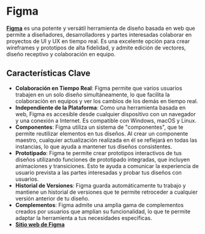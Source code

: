 # Figma

**[Figma](https://www.figma.com/)** es una potente y versátil herramienta de diseño basada en web que permite a diseñadores, desarrolladores y partes interesadas colaborar en proyectos de UI y UX en tiempo real. Es una excelente opción para crear wireframes y prototipos de alta fidelidad, y admite edición de vectores, diseño receptivo y colaboración en equipo.

## Características Clave

- **Colaboración en Tiempo Real**: Figma permite que varios usuarios trabajen en un solo diseño simultáneamente, lo que facilita la colaboración en equipos y ver los cambios de los demás en tiempo real.
- **Independiente de la Plataforma**: Como una herramienta basada en web, Figma es accesible desde cualquier dispositivo con un navegador y una conexión a Internet. Es compatible con Windows, macOS y Linux.
- **Componentes**: Figma utiliza un sistema de "componentes", que te permite reutilizar elementos en tus diseños. Al crear un componente maestro, cualquier actualización realizada en él se reflejará en todas las instancias, lo que ayuda a mantener tus diseños consistentes.
- **Prototipado**: Figma te permite crear prototipos interactivos de tus diseños utilizando funciones de prototipado integradas, que incluyen animaciones y transiciones. Esto te ayuda a comunicar la experiencia de usuario prevista a las partes interesadas y probar tus diseños con usuarios.
- **Historial de Versiones**: Figma guarda automáticamente tu trabajo y mantiene un historial de versiones que te permite retroceder a cualquier versión anterior de tu diseño.
- **Complementos**: Figma admite una amplia gama de complementos creados por usuarios que amplían su funcionalidad, lo que te permite adaptar la herramienta a tus necesidades específicas.
- **[Sitio web de Figma](https://figma.com/)**
